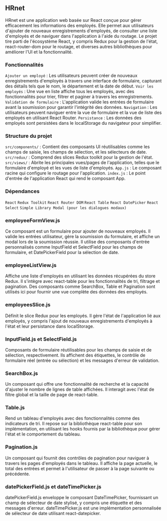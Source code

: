 ## HRnet

HRnet est une application web basée sur React conçue pour gérer efficacement les informations des employés. Elle permet aux utilisateurs d'ajouter de nouveaux enregistrements d'employés, de consulter une liste d'employés et de naviguer dans l'application à l'aide du routage. Le projet tire parti de l'écosystème React, y compris Redux pour la gestion de l'état, react-router-dom pour le routage, et diverses autres bibliothèques pour améliorer l'UI et la fonctionnalité.

### Fonctionnalités

`Ajouter un employé` : Les utilisateurs peuvent créer de nouveaux enregistrements d'employés à travers une interface de formulaire, capturant des détails tels que le nom, le département et la date de début.
`Voir les employés` : Une vue en liste affiche tous les employés, avec des fonctionnalités pour trier, filtrer et paginer à travers les enregistrements.
`Validation de formulaire` : L'application valide les entrées de formulaire avant la soumission pour garantir l'intégrité des données.
`Navigation` : Les utilisateurs peuvent naviguer entre la vue de formulaire et la vue de liste des employés en utilisant React Router.
`Persistance` : Les données des employés sont persistées dans le localStorage du navigateur pour simplifier.

### Structure du projet

`src/components/` : Contient des composants UI réutilisables comme les champs de saisie, les champs de sélection, et les sélecteurs de date.
`src/redux/` : Comprend des slices Redux toolkit pour la gestion de l'état.
`src/views/` : Abrite les principales vues/pages de l'application, telles que le formulaire d'employé et les vues de liste d'employés.
`App.js` : Le composant racine qui configure le routage pour l'application.
`index.js` : Le point d'entrée de l'application React qui rend le composant App.

### Dépendances

`React`
`Redux Toolkit`
`React Router DOM`
`React Table`
`React DatePicker`
`React Select`
`Simple Library Modal (pour les dialogues modaux)`

### employeeFormView.js

Ce composant est un formulaire pour ajouter de nouveaux employés. Il valide les entrées utilisateur, gère la soumission du formulaire, et affiche un modal lors de la soumission réussie. Il utilise des composants d'entrée personnalisés comme InputField et SelectField pour les champs de formulaire, et DatePickerField pour la sélection de date.

### employeeListView.js

Affiche une liste d'employés en utilisant les données récupérées du store Redux. Il s'intègre avec react-table pour les fonctionnalités de tri, filtrage et pagination. Des composants comme SearchBox, Table et Pagination sont utilisés ici pour fournir une vue complète des données des employés.

### employeesSlice.js

Définit le slice Redux pour les employés. Il gère l'état de l'application lié aux employés, y compris l'ajout de nouveaux enregistrements d'employés à l'état et leur persistance dans localStorage.

### InputField.js et SelectField.js

Composants de formulaire réutilisables pour les champs de saisie et de sélection, respectivement. Ils affichent des étiquettes, le contrôle de formulaire réel (entrée ou sélection) et les messages d'erreur de validation.

### SearchBox.js

Un composant qui offre une fonctionnalité de recherche et la capacité d'ajuster le nombre de lignes de table affichées. Il interagit avec l'état de filtre global et la taille de page de react-table.

### Table.js

Rend un tableau d'employés avec des fonctionnalités comme des indicateurs de tri. Il repose sur la bibliothèque react-table pour son implémentation, en utilisant les hooks fournis par la bibliothèque pour gérer l'état et le comportement du tableau.

### Pagination.js

Un composant qui fournit des contrôles de pagination pour naviguer à travers les pages d'employés dans le tableau. Il affiche la page actuelle, le total des entrées et permet à l'utilisateur de passer à la page suivante ou précédente.

### datePickerField.js et dateTimePicker.js

datePickerField.js enveloppe le composant DateTimePicker, fournissant un champ de sélecteur de date stylisé, y compris une étiquette et des messages d'erreur. dateTimePicker.js est une implémentation personnalisée de sélecteur de date utilisant react-datepicker.
